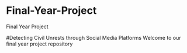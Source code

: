 # Final-Year-Project
Final Year Project

#Detecting Civil Unrests through Social Media Platforms
Welcome to our final year project repository

